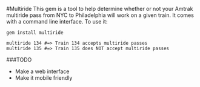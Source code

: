 #Multiride
This gem is a tool to help determine whether or not your Amtrak multiride pass from NYC to Philadelphia will work on a given train. It comes with a command line interface. To use it:

	gem install multiride
	
	multiride 134 #=> Train 134 accepts multiride passes
	multiride 135 #=> Train 135 does NOT accept multiride passes
	
###TODO
* Make a web interface
* Make it mobile friendly
